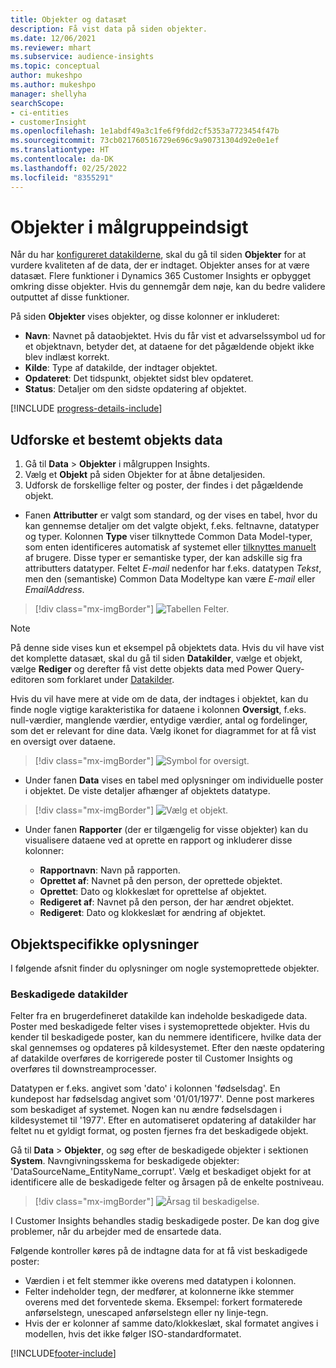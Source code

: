 ```yaml
---
title: Objekter og datasæt
description: Få vist data på siden objekter.
ms.date: 12/06/2021
ms.reviewer: mhart
ms.subservice: audience-insights
ms.topic: conceptual
author: mukeshpo
ms.author: mukeshpo
manager: shellyha
searchScope:
- ci-entities
- customerInsight
ms.openlocfilehash: 1e1abdf49a3c1fe6f9fdd2cf5353a7723454f47b
ms.sourcegitcommit: 73cb021760516729e696c9a90731304d92e0e1ef
ms.translationtype: HT
ms.contentlocale: da-DK
ms.lasthandoff: 02/25/2022
ms.locfileid: "8355291"
---
```

# <a name="entities-in-audience-insights"></a>Objekter i målgruppeindsigt

Når du har [konfigureret datakilderne](data-sources.md), skal du gå til siden **Objekter** for at vurdere kvaliteten af de data, der er indtaget. Objekter anses for at være datasæt. Flere funktioner i Dynamics 365 Customer Insights er opbygget omkring disse objekter. Hvis du gennemgår dem nøje, kan du bedre validere outputtet af disse funktioner.

På siden **Objekter** vises objekter, og disse kolonner er inkluderet:

- **Navn**: Navnet på dataobjektet. Hvis du får vist et advarselssymbol ud for et objektnavn, betyder det, at dataene for det pågældende objekt ikke blev indlæst korrekt.
- **Kilde**: Type af datakilde, der indtager objektet.
- **Opdateret**: Det tidspunkt, objektet sidst blev opdateret.
- **Status**: Detaljer om den sidste opdatering af objektet.

[!INCLUDE [progress-details-include](../includes/progress-details-pane.md)]

## <a name="explore-a-specific-entitys-data"></a>Udforske et bestemt objekts data

1. Gå til **Data** > **Objekter** i målgruppen Insights.
1. Vælg et **Objekt** på siden Objekter for at åbne detaljesiden.  
1. Udforsk de forskellige felter og poster, der findes i det pågældende objekt.

- Fanen **Attributter** er valgt som standard, og der vises en tabel, hvor du kan gennemse detaljer om det valgte objekt, f.eks. feltnavne, datatyper og typer. Kolonnen **Type** viser tilknyttede Common Data Model-typer, som enten identificeres automatisk af systemet eller [tilknyttes manuelt](map-entities.md) af brugere. Disse typer er semantiske typer, der kan adskille sig fra attributters datatyper. Feltet *E-mail* nedenfor har f.eks. datatypen *Tekst*, men den (semantiske) Common Data Modeltype kan være *E-mail* eller *EmailAddress*.

> [!div class="mx-imgBorder"]
> ![Tabellen Felter.](media/data-manager-entities-fields.PNG "Tabellen Felter")

> [!NOTE]
> På denne side vises kun et eksempel på objektets data. Hvis du vil have vist det komplette datasæt, skal du gå til siden **Datakilder**, vælge et objekt, vælge **Rediger** og derefter få vist dette objekts data med Power Query-editoren som forklaret under [Datakilder](data-sources.md).

Hvis du vil have mere at vide om de data, der indtages i objektet, kan du finde nogle vigtige karakteristika for dataene i kolonnen **Oversigt**, f.eks. null-værdier, manglende værdier, entydige værdier, antal og fordelinger, som det er relevant for dine data. Vælg ikonet for diagrammet for at få vist en oversigt over dataene.

> [!div class="mx-imgBorder"]
> ![Symbol for oversigt.](media/data-manager-entities-summary.png "Dataoversigtstabel")

- Under fanen **Data** vises en tabel med oplysninger om individuelle poster i objektet. De viste detaljer afhænger af objektets datatype.

> [!div class="mx-imgBorder"]
> ![Vælg et objekt.](media/data-manager-entities-data.png "Vælg et objekt")

- Under fanen **Rapporter** (der er tilgængelig for visse objekter) kan du visualisere dataene ved at oprette en rapport og inkluderer disse kolonner:

  - **Rapportnavn**: Navn på rapporten.
  - **Oprettet af**: Navnet på den person, der oprettede objektet.
  - **Oprettet**: Dato og klokkeslæt for oprettelse af objektet.
  - **Redigeret af**: Navnet på den person, der har ændret objektet.
  - **Redigeret**: Dato og klokkeslæt for ændring af objektet. 

## <a name="entity-specific-information"></a>Objektspecifikke oplysninger

I følgende afsnit finder du oplysninger om nogle systemoprettede objekter.

### <a name="corrupted-data-sources"></a>Beskadigede datakilder

Felter fra en brugerdefineret datakilde kan indeholde beskadigede data. Poster med beskadigede felter vises i systemoprettede objekter. Hvis du kender til beskadigede poster, kan du nemmere identificere, hvilke data der skal gennemses og opdateres på kildesystemet. Efter den næste opdatering af datakilde overføres de korrigerede poster til Customer Insights og overføres til downstreamprocesser. 

Datatypen er f.eks. angivet som 'dato' i kolonnen 'fødselsdag'. En kundepost har fødselsdag angivet som '01/01/1977'. Denne post markeres som beskadiget af systemet. Nogen kan nu ændre fødselsdagen i kildesystemet til '1977'. Efter en automatiseret opdatering af datakilder har feltet nu et gyldigt format, og posten fjernes fra det beskadigede objekt. 

Gå til **Data** > **Objekter**, og søg efter de beskadigede objekter i sektionen **System**. Navngivningsskema for beskadigede objekter: 'DataSourceName_EntityName_corrupt'. Vælg et beskadiget objekt for at identificere alle de beskadigede felter og årsagen på de enkelte postniveau.
> [!div class="mx-imgBorder"]
> ![Årsag til beskadigelse.](media/corruption-reason.png "Årsag til beskadigelse")

I Customer Insights behandles stadig beskadigede poster. De kan dog give problemer, når du arbejder med de ensartede data.

Følgende kontroller køres på de indtagne data for at få vist beskadigede poster: 

- Værdien i et felt stemmer ikke overens med datatypen i kolonnen.
- Felter indeholder tegn, der medfører, at kolonnerne ikke stemmer overens med det forventede skema. Eksempel: forkert formaterede anførselstegn, unescaped anførselstegn eller ny linje-tegn.
- Hvis der er kolonner af samme dato/klokkeslæt, skal formatet angives i modellen, hvis det ikke følger ISO-standardformatet.


[!INCLUDE[footer-include](../includes/footer-banner.md)]

